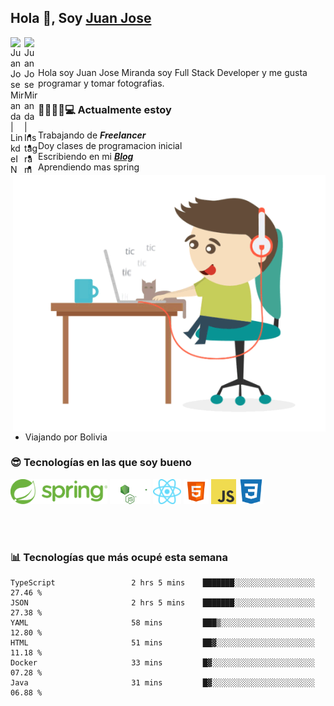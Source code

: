 ## Hola 👋, Soy [Juan Jose](http://juanjoses.me)

<a href="https://www.linkedin.com/in/juanjosemirandam/">
  <img align="left" alt="Juan Jose Miranda | LinkdeIN" width="22px" src="https://cdn.jsdelivr.net/npm/simple-icons@v3/icons/linkedin.svg" />
</a>

<a href="https://www.instagram.com/juan.jose.miranda/">
  <img align="left" alt="Juan Jose Miranda | Instagram" width="22px" src="https://cdn.jsdelivr.net/npm/simple-icons@v3/icons/instagram.svg" />
</a>

<br /> <br />

Hola soy Juan Jose Miranda soy Full Stack Developer y me gusta programar y tomar fotografias.

<img align="right" alt="GIF" src="./images/gif-juanjose.gif" width="500" max-height="320" />

### 👨‍💻🕵‍♀💻 Actualmente estoy

- Trabajando de ***Freelancer***
- Doy clases de programacion inicial
- Escribiendo en mi ***[Blog](http://juanjoses.me)***
- Aprendiendo mas spring
- Viajando por Bolivia 

### 😎 Tecnologías en las que soy bueno

<code><img alt="Spring" height="40px" src="./images/spring-icon.svg"/></code>
<code><img alt="NodeJS" height="40px" src="./images/nodejs-icon.svg" /></code>
<code><img alt="ReactJS" height="40px" src="./images/react-icon.svg" /></code>
<code><img alt="HTML5" height="40px" src="./images/html-icon.png" /></code>
<code><img alt="JavaScript" height="40px" src="./images/js-icon.png"  /></code>
<code><img alt="CSS3" height="40px" src="./images/css-icon.png" /></code>

<br/><br/>

### 📊 Tecnologías que más ocupé esta semana

<!--START_SECTION:waka-->

```text
TypeScript                 2 hrs 5 mins    ███████░░░░░░░░░░░░░░░░░░   27.46 %
JSON                       2 hrs 5 mins    ███████░░░░░░░░░░░░░░░░░░   27.38 %
YAML                       58 mins         ███▒░░░░░░░░░░░░░░░░░░░░░   12.80 %
HTML                       51 mins         ██▓░░░░░░░░░░░░░░░░░░░░░░   11.18 %
Docker                     33 mins         █▓░░░░░░░░░░░░░░░░░░░░░░░   07.28 %
Java                       31 mins         █▓░░░░░░░░░░░░░░░░░░░░░░░   06.88 %
```

<!--END_SECTION:waka-->

<!-- ### 📌🤓 Últimos artículos en mi blog -->